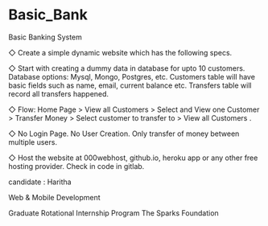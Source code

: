 # Basic_Bank

Basic Banking System

◇ Create a simple dynamic website which has the following specs.

◇ Start with creating a dummy data in database for upto 10 customers. Database options: Mysql, Mongo, Postgres, etc. Customers table will have basic fields such as name, email, current balance etc. Transfers table will record all transfers happened.

◇ Flow: Home Page > View all Customers > Select and View one Customer > Transfer Money > Select customer to transfer to > View all Customers . 

◇ No Login Page. No User Creation. Only transfer of money between multiple users. 

◇ Host the website at 000webhost, github.io, heroku app or any other free hosting provider. Check in code in gitlab.


candidate : Haritha

Web & Mobile Development

Graduate Rotational Internship Program
The Sparks Foundation

